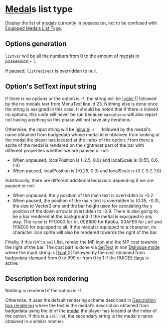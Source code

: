 # [Medal](../../Enums%20and%20IDs/Medal.md)s list type

Display the list of [medal](../../Enums%20and%20IDs/Medal.md)s currently in possession, not to be confused with [Equipped Medals List Type](Equipped%20Medals%20List%20Type.md).

## Options generation

`listvar` will be all the numbers from 0 to the amount of [medal](../../Enums%20and%20IDs/Medal.md)s in possession - 1.

If paused, `listredirect` is overridden to null.

## Option's SetText input string

If there is no options or the option is -1, the string will be |[color](../../SetText/Commands/Individual%20commands/Color.md),1| followed by the no medals text from MenuText line id 23. Nothing else is done once the string is assigned in this case. It should be noted that if there is indeed no options, this code will never be run because `maxoptions` will also report not having anything so this phase will not have any iterations.

Otherwise, the input string will be |[single](../../SetText/Commands/Individual%20commands/Single.md)\| + `  ` followed by the medal's name obtained from badgedata whose medal id is obtained from looking at the medal the player has located at the index of the option. From there a sprite of the medal is rendered on the rightmost part of the bar with different properties whether we are paused or not:

* When unpaused, localPosition is (-2.5, 0.0) and localScale is (0.55, 0.6, 1.0)
* When paused, localPosition is (-0.25, 0.0) and localScale is (0.7, 0.7, 1.0)

Additionally, there are different additional behaviors depending if we are paused or not:

* When unpaused, the y position of the main text is overridden to -0.2.
* When paused, the position of the main text is overridden to (0.35, -0.3), the size to Vector2.one and the bar height used for calculating the y position of the down arrow is overridden to -0.9. There is also going to be a bar rendered at the background if the medal is equipped in any way. The color is FFC000 for Vi, 00B800 for Kabbu, 00AFE6 for Leif and FFAE00 for equipped to all. If the medal is equipped to a character, its character icon sprite will also be rendered towards the right of the bar.

Finally, if this isn't a `sell` list, render the MP icon and the MP cost towards the right of the bar. The cost part is done via [SetText](../../SetText/SetText.md) in non [Dialogue mode](../../SetText/Dialogue%20mode.md) where the input string is |[Font](../../SetText/Commands/Individual%20commands/Font.md),0| followed by the cost obtained from badgedata clamped from 0 to 999 or from 0 to 1 if the RUIGEE [flags](../../Flags%20arrays/flags.md) is active.

## Description box rendering

Nothing is rendered if the option is -1.

Otherwise, It uses the default rendering scheme described in [Description box rendering](../ShowItemList%20Life%20Cycle/Description%20box%20rendering.md) where the text is the medal's description obtained from badgedata using the id of the [medal](../../Enums%20and%20IDs/Medal.md) the player has located at the index of the option. If this is a `sell` list, the secondary string is the medal's name obtained in a similar manner.
